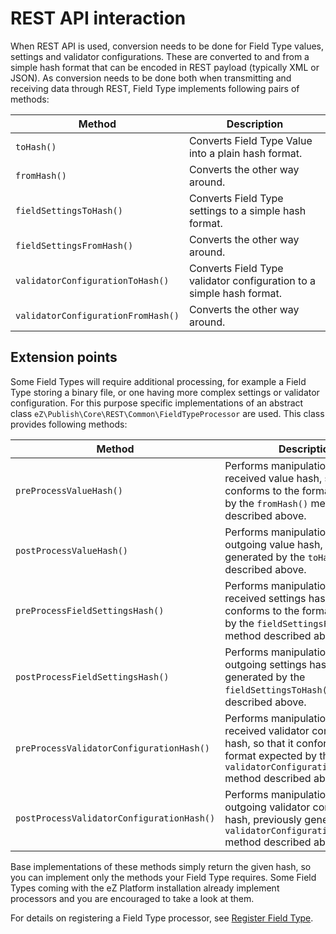  # REST API interaction
 
 When REST API is used, conversion needs to be done for Field Type values, settings and validator configurations. These are converted to and from a simple hash format that can be encoded in REST payload (typically XML or JSON). As conversion needs to be done both when transmitting and receiving data through REST, Field Type implements following pairs of methods:
 
 |Method|Description|
 |------|-----------|
 |`toHash()`|Converts Field Type Value into a plain hash format.|
 |`fromHash()`|Converts the other way around.|
 |`fieldSettingsToHash()`|Converts Field Type settings to a simple hash format.|
 |`fieldSettingsFromHash()`|Converts the other way around.|
 |`validatorConfigurationToHash()`|Converts Field Type validator configuration to a simple hash format.|
 |`validatorConfigurationFromHash()`|Converts the other way around.|
 
 ## Extension points
 
 Some Field Types will require additional processing, for example a Field Type storing a binary file, or one having more complex settings or validator configuration. For this purpose specific implementations of an abstract class `eZ\Publish\Core\REST\Common\FieldTypeProcessor` are used. This class provides following methods:
 
 |Method|Description|
 |------|-----------|
 |`preProcessValueHash()`|Performs manipulations on a received value hash, so that it conforms to the format expected by the `fromHash()` method described above.|
 |`postProcessValueHash()`|Performs manipulations on a outgoing value hash, previously generated by the `toHash()` method described above.|
 |`preProcessFieldSettingsHash()`|Performs manipulations on a received settings hash, so that it conforms to the format expected by the `fieldSettingsFromHash()` method described above.|
 |`postProcessFieldSettingsHash()`|Performs manipulations on a outgoing settings hash, previously generated by the `fieldSettingsToHash()` method described above.|
 |`preProcessValidatorConfigurationHash()`|Performs manipulations on a received validator configuration hash, so that it conforms to the format expected by the `validatorConfigurationFromHash()` method described above.|
 |`postProcessValidatorConfigurationHash()`|Performs manipulations on a outgoing validator configuration hash, previously generated by the `validatorConfigurationToHash()` method described above.|
 
 Base implementations of these methods simply return the given hash, so you can implement only the methods your Field Type requires. Some Field Types coming with the eZ Platform installation already implement processors and you are encouraged to take a look at them.
 
 For details on registering a Field Type processor, see [Register Field Type](field_type_registration.md).
